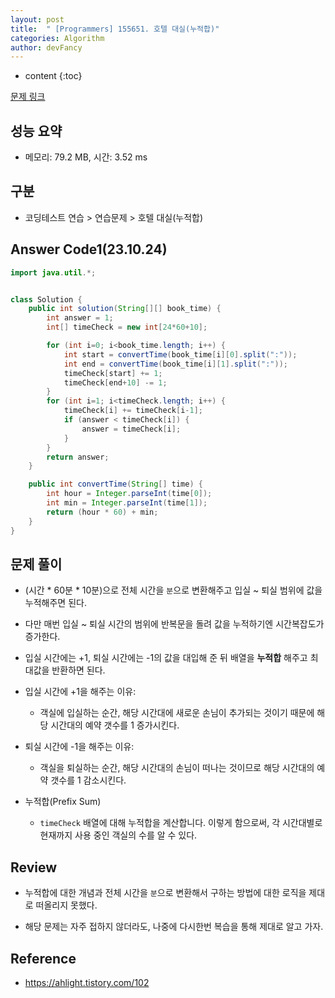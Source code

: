 ```yaml
---
layout: post
title:  " [Programmers] 155651. 호텔 대실(누적합)"
categories: Algorithm
author: devFancy
---
```

* content
{:toc}

[문제 링크](https://school.programmers.co.kr/learn/courses/30/lessons/155651)

## 성능 요약

* 메모리: 79.2 MB, 시간: 3.52 ms

## 구분

* 코딩테스트 연습 > 연습문제 > 호텔 대실(누적합)

## Answer Code1(23.10.24)

```java
import java.util.*;


class Solution {
    public int solution(String[][] book_time) {
        int answer = 1;
        int[] timeCheck = new int[24*60+10];

        for (int i=0; i<book_time.length; i++) {
            int start = convertTime(book_time[i][0].split(":"));
            int end = convertTime(book_time[i][1].split(":"));
            timeCheck[start] += 1;
            timeCheck[end+10] -= 1;
        }
        for (int i=1; i<timeCheck.length; i++) {
            timeCheck[i] += timeCheck[i-1];
            if (answer < timeCheck[i]) {
                answer = timeCheck[i];
            }
        }
        return answer;
    }

    public int convertTime(String[] time) {
        int hour = Integer.parseInt(time[0]);
        int min = Integer.parseInt(time[1]);
        return (hour * 60) + min;
    }
}
```

## 문제 풀이

* (시간 * 60분 * 10분)으로 전체 시간을 `분`으로 변환해주고 입실 ~ 퇴실 범위에 값을 누적해주면 된다.

* 다만 매번 입실 ~ 퇴실 시간의 범위에 반복문을 돌려 값을 누적하기엔 시간복잡도가 증가한다.

* 입실 시간에는 +1, 퇴실 시간에는 -1의 값을 대입해 준 뒤 배열을 **누적합** 해주고 최대값을 반환하면 된다.

* 입실 시간에 +1을 해주는 이유:
  
    * 객실에 입실하는 순간, 해당 시간대에 새로운 손님이 추가되는 것이기 때문에 해당 시간대의 예약 갯수를 1 증가시킨다.

* 퇴실 시간에 -1을 해주는 이유:

    * 객실을 퇴실하는 순간, 해당 시간대의 손님이 떠나는 것이므로 해당 시간대의 예약 갯수를 1 감소시킨다.

* 누적합(Prefix Sum)
  
    * `timeCheck` 배열에 대해 누적합을 계산합니다. 이렇게 함으로써, 각 시간대별로 현재까지 사용 중인 객실의 수를 알 수 있다.

## Review

* 누적합에 대한 개념과 전체 시간을 `분`으로 변환해서 구하는 방법에 대한 로직을 제대로 떠올리지 못했다.

* 해당 문제는 자주 접하지 않더라도, 나중에 다시한번 복습을 통해 제대로 알고 가자.

## Reference

* https://ahlight.tistory.com/102
